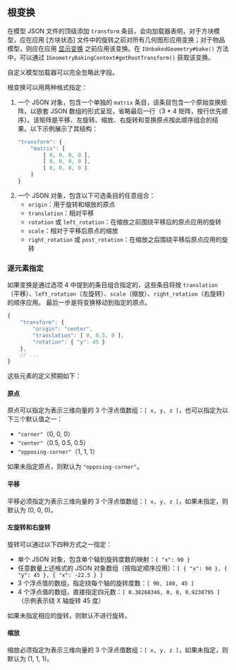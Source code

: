## 根变换
在模型 JSON 文件的顶级添加 `transform` 条目，会向加载器表明，对于方块模型，应在应用 [方块状态] 文件中的旋转之前对所有几何图形应用变换；对于物品模型，则应在应用 [显示变换][displaytransform] 之前应用该变换。在 `IUnbakedGeometry#bake()` 方法中，可以通过 `IGeometryBakingContext#getRootTransform()` 获取该变换。

自定义模型加载器可以完全忽略此字段。

根变换可以用两种格式指定：

1. 一个 JSON 对象，包含一个单独的 `matrix` 条目，该条目包含一个原始变换矩阵，以嵌套 JSON 数组的形式呈现，省略最后一行（3 * 4 矩阵，按行优先顺序）。该矩阵是平移、左旋转、缩放、右旋转和变换原点按此顺序组合的结果。以下示例展示了其结构：
    ```js
    "transform": {
        "matrix": [
            [ 0, 0, 0, 0 ],
            [ 0, 0, 0, 0 ],
            [ 0, 0, 0, 0 ]
        ]
    }
    ```
2. 一个 JSON 对象，包含以下可选条目的任意组合：
    - `origin`：用于旋转和缩放的原点
    - `translation`：相对平移
    - `rotation` 或 `left_rotation`：在缩放之前围绕平移后的原点应用的旋转
    - `scale`：相对于平移后原点的缩放
    - `right_rotation` 或 `post_rotation`：在缩放之后围绕平移后原点应用的旋转

### 逐元素指定
如果变换是通过选项 4 中提到的条目组合指定的，这些条目将按 `translation`（平移）、`left_rotation`（左旋转）、`scale`（缩放）、`right_rotation`（右旋转）的顺序应用。
最后一步是将变换移动到指定的原点。

```js
{
    "transform": {
        "origin": "center",
        "translation": [ 0, 0.5, 0 ],
        "rotation": { "y": 45 }
    },
    // ...
}
```

这些元素的定义预期如下：

#### 原点
原点可以指定为表示三维向量的 3 个浮点值数组：`[ x, y, z ]`，也可以指定为以下三个默认值之一：
- `"corner"`（0, 0, 0）
- `"center"`（0.5, 0.5, 0.5）
- `"opposing-corner"`（1, 1, 1）

如果未指定原点，则默认为 `"opposing-corner"`。

#### 平移
平移必须指定为表示三维向量的 3 个浮点值数组：`[ x, y, z ]`，如果未指定，则默认为 (0, 0, 0)。

#### 左旋转和右旋转
旋转可以通过以下四种方式之一指定：
- 单个 JSON 对象，包含单个轴到旋转度数的映射：`{ "x": 90 }`
- 任意数量上述格式的 JSON 对象数组（按指定顺序应用）：`[ { "x": 90 }, { "y": 45 }, { "x": -22.5 } ]`
- 3 个浮点值的数组，指定绕每个轴的旋转度数：`[ 90, 180, 45 ]`
- 4 个浮点值的数组，直接指定四元数：`[ 0.38268346, 0, 0, 0.9238795 ]`（示例表示绕 X 轴旋转 45 度）

如果未指定相应的旋转，则默认不进行旋转。

#### 缩放
缩放必须指定为表示三维向量的 3 个浮点值数组：`[ x, y, z ]`，如果未指定，则默认为 (1, 1, 1)。

[blockstate]: https://minecraft.wiki/w/Tutorials/Models#Block_states
[displaytransform]: ../modelloaders/transform.md
